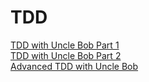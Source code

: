 # TDD

[TDD with Uncle Bob Part 1](https://cleancoders.com/episode/clean-code-episode-6-p1/show)  
[TDD with Uncle Bob Part 2](https://cleancoders.com/episode/clean-code-episode-6-p2/show)  
[Advanced TDD with Uncle Bob](https://cleancoders.com/videos/clean-code/advanced-tdd)  
